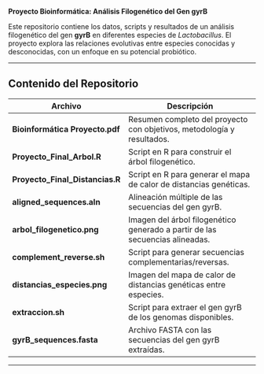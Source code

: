  **Proyecto Bioinformática: Análisis Filogenético del Gen gyrB**

Este repositorio contiene los datos, scripts y resultados de un análisis filogenético del gen **gyrB** en diferentes especies de *Lactobacillus*. El proyecto explora las relaciones evolutivas entre especies conocidas y desconocidas, con un enfoque en su potencial probiótico.

---

## **Contenido del Repositorio**
| Archivo                     | Descripción                                                                 |
|-----------------------------|-----------------------------------------------------------------------------|
| **Bioinformática Proyecto.pdf** | Resumen completo del proyecto con objetivos, metodología y resultados.   |
| **Proyecto_Final_Arbol.R**      | Script en R para construir el árbol filogenético.                       |
| **Proyecto_Final_Distancias.R** | Script en R para generar el mapa de calor de distancias genéticas.       |
| **aligned_sequences.aln**       | Alineación múltiple de las secuencias del gen gyrB.                     |
| **arbol_filogenetico.png**      | Imagen del árbol filogenético generado a partir de las secuencias alineadas. |
| **complement_reverse.sh**       | Script para generar secuencias complementarias/reversas.                |
| **distancias_especies.png**     | Imagen del mapa de calor de distancias genéticas entre especies.         |
| **extraccion.sh**               | Script para extraer el gen gyrB de los genomas disponibles.              |
| **gyrB_sequences.fasta**        | Archivo FASTA con las secuencias del gen gyrB extraídas.                |

---
